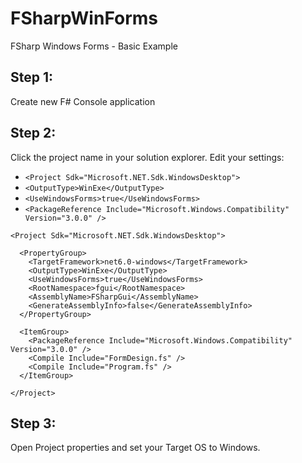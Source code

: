 # FSharpWinForms
FSharp Windows Forms - Basic Example

## Step 1:
Create new F# Console application

## Step 2:
Click the project name in your solution explorer.
Edit your settings:
- `<Project Sdk="Microsoft.NET.Sdk.WindowsDesktop">`
- `<OutputType>WinExe</OutputType>`
- `<UseWindowsForms>true</UseWindowsForms>`
- `<PackageReference Include="Microsoft.Windows.Compatibility" Version="3.0.0" />`
```
<Project Sdk="Microsoft.NET.Sdk.WindowsDesktop">

  <PropertyGroup>
    <TargetFramework>net6.0-windows</TargetFramework>
	<OutputType>WinExe</OutputType>
	<UseWindowsForms>true</UseWindowsForms>
	<RootNamespace>fgui</RootNamespace>
	<AssemblyName>FSharpGui</AssemblyName>
	<GenerateAssemblyInfo>false</GenerateAssemblyInfo>
  </PropertyGroup>

  <ItemGroup>
	<PackageReference Include="Microsoft.Windows.Compatibility" Version="3.0.0" />
	<Compile Include="FormDesign.fs" />
    <Compile Include="Program.fs" />
  </ItemGroup>

</Project>
```

## Step 3:
Open Project properties and set your Target OS to Windows.
